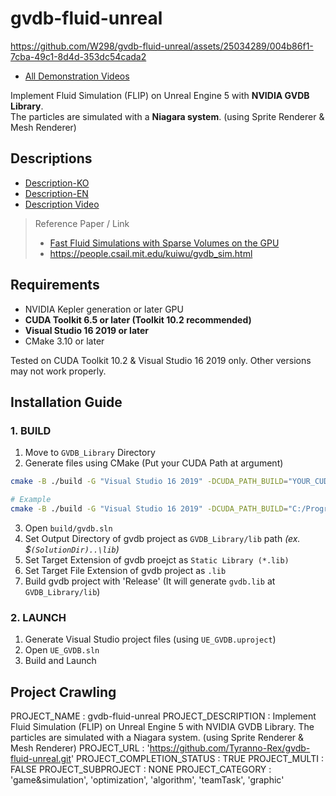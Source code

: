 # gvdb-fluid-unreal

https://github.com/W298/gvdb-fluid-unreal/assets/25034289/004b86f1-7cba-49c1-8d4d-353dc54cada2

- [All Demonstration Videos](Demonstration.md)

Implement Fluid Simulation (FLIP) on Unreal Engine 5 with **NVIDIA GVDB Library**.  
The particles are simulated with a **Niagara system**. (using Sprite Renderer & Mesh Renderer)

## Descriptions

- [Description-KO](Description-KO.md)
- [Description-EN](Description-EN.md)
- [Description Video](https://youtu.be/mlQzro5T2BA?si=l1DC9oW_6IRNTTYR)

> Reference Paper / Link
>
> - [Fast Fluid Simulations with Sparse Volumes on the GPU](https://www.researchgate.net/publication/325488464_Fast_Fluid_Simulations_with_Sparse_Volumes_on_the_GPU)
> - https://people.csail.mit.edu/kuiwu/gvdb_sim.html

## Requirements

- NVIDIA Kepler generation or later GPU
- **CUDA Toolkit 6.5 or later (Toolkit 10.2 recommended)**
- **Visual Studio 16 2019 or later**
- CMake 3.10 or later

Tested on CUDA Toolkit 10.2 & Visual Studio 16 2019 only. Other versions may not work properly.

## Installation Guide

### 1. BUILD

1. Move to `GVDB_Library` Directory
2. Generate files using CMake (Put your CUDA Path at argument)

```bash
cmake -B ./build -G "Visual Studio 16 2019" -DCUDA_PATH_BUILD="YOUR_CUDA_PATH"
```

```bash
# Example
cmake -B ./build -G "Visual Studio 16 2019" -DCUDA_PATH_BUILD="C:/Program Files/NVIDIA GPU Computing Toolkit/CUDA/v10.2"
```

3. Open `build/gvdb.sln`
4. Set Output Directory of gvdb project as `GVDB_Library/lib` path _(ex. $`(SolutionDir)..\lib`)_
5. Set Target Extension of gvdb proejct as `Static Library (*.lib)`
6. Set Target File Extension of gvdb project as `.lib`
7. Build gvdb project with 'Release' (It will generate `gvdb.lib` at `GVDB_Library/lib`)

### 2. LAUNCH

1. Generate Visual Studio project files (using `UE_GVDB.uproject`)
2. Open `UE_GVDB.sln`
3. Build and Launch


## Project Crawling

PROJECT_NAME : gvdb-fluid-unreal
PROJECT_DESCRIPTION : Implement Fluid Simulation (FLIP) on Unreal Engine 5 with NVIDIA GVDB Library. The particles are simulated with a Niagara system. (using Sprite Renderer & Mesh Renderer)
PROJECT_URL : 'https://github.com/Tyranno-Rex/gvdb-fluid-unreal.git'
PROJECT_COMPLETION_STATUS : TRUE
PROJECT_MULTI : FALSE
PROJECT_SUBPROJECT : NONE
PROJECT_CATEGORY : 'game&simulation', 'optimization', 'algorithm', 'teamTask', 'graphic'